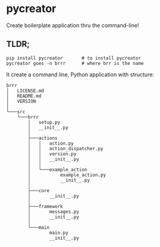 # pycreator
Create boilerplate application thru the command-line!

## TLDR; 
```
pip install pycreator       # to install pycreator
pycreator goes -n brrr      # where brr is the name
```

It create a command line, Python application with structure:
```
brrr
│   LICENSE.md
│   README.md
│   VERSION
│
└───src
    └───brrr
        │   setup.py
        │   __init__.py
        │
        ├───actions
        │   │   action.py
        │   │   action_dispatcher.py
        │   │   version.py
        │   │   __init__.py
        │   │
        │   └───example_action
        │           example_action.py
        │           __init__.py
        │
        ├───core
        │       __init__.py
        │
        ├───framework
        │       messages.py
        │       __init__.py
        │
        └───main
                main.py
                __init__.py
```